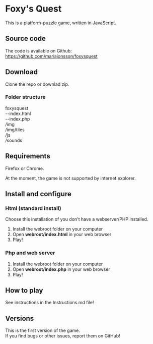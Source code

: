 # Foxy's Quest
This is a platform-puzzle game, written in JavaScript.

Source code
-----

The code is available on Github: https://github.com/mariajonsson/foxysquest   

Download
-------

Clone the repo or downlad zip.

### Folder structure

foxysquest  
--index.html  
--index.php  
/img   
/img/tiles    
/js  
/sounds  

Requirements
----

Firefox or Chrome.

At the moment, the game is not supported by internet explorer.


Install and configure
----



### Html (standard install)
Choose this installation of you don't have a webserver/PHP installed. 

1. Install the webroot folder on your computer   
2. Open **webroot/index.html** in your web browser   
3. Play!


### Php and web server

1. Install the webroot folder on your computer   
2. Open **webroot/index.php** in your web browser   
3. Play!

How to play
-----
See instructions in the Instructions.md file!

Versions
----
This is the first version of the game.  
If you find bugs or other issues, report them on GitHub!